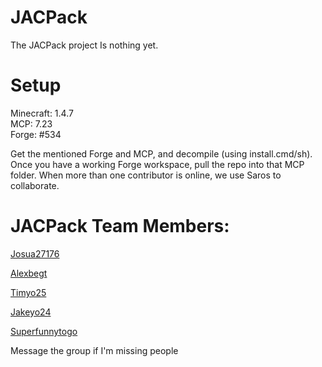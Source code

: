 JACPack
===================
The JACPack project Is nothing yet.

Setup
=====
Minecraft: 1.4.7  
MCP: 7.23  
Forge: #534

Get the mentioned Forge and MCP, and decompile (using install.cmd/sh). Once you have a working Forge workspace, pull the repo into that MCP folder.
When more than one contributor is online, we use Saros to collaborate.

JACPack Team Members:
================

<a href="https://github.com/josua27176">Josua27176</a>

<a href="https://github.com/alexbegt">Alexbegt</a>  

<a href="https://github.com/Timyo25">Timyo25</a>  

<a href="https://github.com/Jakeyo24">Jakeyo24</a>

<a href="https://github.com/superfunnytogo">Superfunnytogo</a> 

Message the group if I'm missing people
